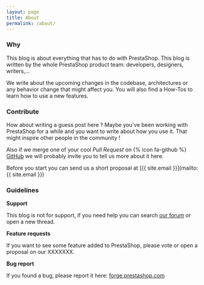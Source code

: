 ```yaml
---
layout: page
title: About
permalink: /about/
---
```


### Why

This blog is about everything that has to do with PrestaShop. This blog is written by the whole PrestaShop product team: developers, designers, writers,...

We write about the upcoming changes in the codebase, architectures or any behavior change that might affect you. You will also find a How-Tos to learn how to use a new features.

### Contribute

How about writing a guess post here ? Maybe you've been working with PrestaShop for a while and you want to write about how you use it. That might inspire other people in the community !

Also if we merge one of your cool *Pull Request* on {% icon fa-github %} [GitHub](http://gihub.com/PrestaShop/PrestaShop) we will probably invite you to tell us more about it here.

Before you start you can send us a short proposal at [{{ site.email }}](mailto:{{ site.email }})

### Guidelines

**Support**

This blog is not for support, if you need help you can search [our forum](http://www.prestashop.com/forums) or open a new thread.

**Feature requests**

If you want to see some feature added to PrestaShop, please vote or open a proposal on our XXXXXXX.

**Bug report**

If you found a bug, please report it here: [forge.prestashop.com](http://forge.prestashop.com)
